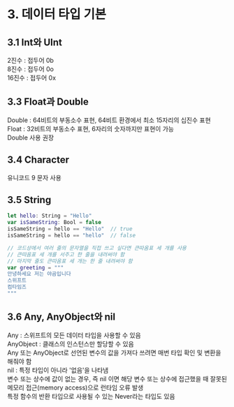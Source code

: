 # 3. 데이터 타입 기본

## 3.1 Int와 UInt

2진수 : 접두어 0b  
8진수 : 접두어 0o  
16진수 : 접두어 0x

## 3.3 Float과 Double

Double : 64비트의 부동소수 표현, 64비트 환경에서 최소 15자리의 십진수 표현  
Float : 32비트의 부동소수 표현, 6자리의 숫자까지만 표현이 가능  
Double 사용 권장

## 3.4 Character

유니코드 9 문자 사용

## 3.5 String

```swift
let hello: String = "Hello"
var isSameString: Bool = false
isSameString = hello == "Hello"  // true
isSameString = hello == "hello"  // false
```

```swift
// 코드상에서 여러 줄의 문자열을 직접 쓰고 싶다면 큰따옴표 세 개를 사용
// 큰따옴표 세 개를 서주고 한 줄을 내려써야 함
// 마지막 줄도 큰따옴표 세 개는 한 줄 내려써야 함
var greeting = """
안녕하세요 저는 야곰입니다
스위프트
컴타임즈
"""
```

## 3.6 Any, AnyObject와 nil

Any : 스위프트의 모든 데이터 타입을 사용할 수 있음  
AnyObject : 클래스의 인스턴스만 할당할 수 있음  
Any 또는 AnyObject로 선언된 변수의 값을 가져다 쓰려면 매번 타입 확인 및 변환을 해줘야 함  
nil : 특정 타입이 아니라 '없음'을 나타냄  
변수 또는 상수에 값이 없는 경우, 즉 nil 이면 해당 변수 또는 상수에 접근했을 때 잘못된 메모리 접근(memory access)으로 런타임 오류 발생  
특정 함수의 반환 타입으로 사용될 수 있는 Never라는 타입도 있음